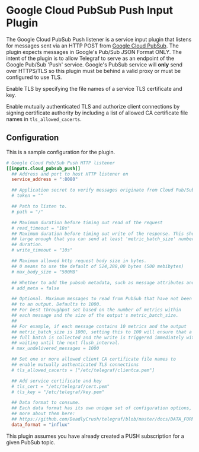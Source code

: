 # Google Cloud PubSub Push Input Plugin

The Google Cloud PubSub Push listener is a service input plugin that listens for messages sent via an HTTP POST from [Google Cloud PubSub][pubsub].
The plugin expects messages in Google's Pub/Sub JSON Format ONLY.
The intent of the plugin is to allow Telegraf to serve as an endpoint of the Google Pub/Sub 'Push' service.
Google's PubSub service will **only** send over HTTPS/TLS so this plugin must be behind a valid proxy or must be configured to use TLS.

Enable TLS by specifying the file names of a service TLS certificate and key.

Enable mutually authenticated TLS and authorize client connections by signing certificate authority by including a list of allowed CA certificate file names in `tls_allowed_cacerts`.

## Configuration

This is a sample configuration for the plugin.

```toml @sample.conf
# Google Cloud Pub/Sub Push HTTP listener
[[inputs.cloud_pubsub_push]]
  ## Address and port to host HTTP listener on
  service_address = ":8080"

  ## Application secret to verify messages originate from Cloud Pub/Sub
  # token = ""

  ## Path to listen to.
  # path = "/"

  ## Maximum duration before timing out read of the request
  # read_timeout = "10s"
  ## Maximum duration before timing out write of the response. This should be set to a value
  ## large enough that you can send at least 'metric_batch_size' number of messages within the
  ## duration.
  # write_timeout = "10s"

  ## Maximum allowed http request body size in bytes.
  ## 0 means to use the default of 524,288,00 bytes (500 mebibytes)
  # max_body_size = "500MB"

  ## Whether to add the pubsub metadata, such as message attributes and subscription as a tag.
  # add_meta = false

  ## Optional. Maximum messages to read from PubSub that have not been written
  ## to an output. Defaults to 1000.
  ## For best throughput set based on the number of metrics within
  ## each message and the size of the output's metric_batch_size.
  ##
  ## For example, if each message contains 10 metrics and the output
  ## metric_batch_size is 1000, setting this to 100 will ensure that a
  ## full batch is collected and the write is triggered immediately without
  ## waiting until the next flush_interval.
  # max_undelivered_messages = 1000

  ## Set one or more allowed client CA certificate file names to
  ## enable mutually authenticated TLS connections
  # tls_allowed_cacerts = ["/etc/telegraf/clientca.pem"]

  ## Add service certificate and key
  # tls_cert = "/etc/telegraf/cert.pem"
  # tls_key = "/etc/telegraf/key.pem"

  ## Data format to consume.
  ## Each data format has its own unique set of configuration options, read
  ## more about them here:
  ## https://github.com/DeadlyCrush/telegraf/blob/master/docs/DATA_FORMATS_INPUT.md
  data_format = "influx"
```

This plugin assumes you have already created a PUSH subscription for a given
PubSub topic.

[pubsub]: https://cloud.google.com/pubsub
[input data formats]: /docs/DATA_FORMATS_INPUT.md
